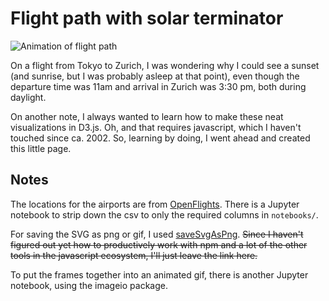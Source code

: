 # Flight path with solar terminator

![Animation of flight path](https://github.com/fthoele/flight_path_with_solar_terminator/blob/master/movie.gif)

On a flight from Tokyo to Zurich, I was wondering why I could see a sunset (and sunrise, but I was probably asleep at that point), even though the departure time was 11am and arrival in Zurich was 3:30 pm, both during daylight. 

On another note, I always wanted to learn how to make these neat visualizations in D3.js. 
Oh, and that requires javascript, which I haven't touched since ca. 2002.
So, learning by doing, I went ahead and created this little page.

## Notes

The locations for the airports are from [OpenFlights](https://openflights.org/data.html). There is a Jupyter notebook to strip down the csv to only the required columns in `notebooks/`.

For saving the SVG as png or gif, I used [saveSvgAsPng](https://github.com/exupero/saveSvgAsPng). ~~Since I haven't figured out yet how to productively work with npm and a lot of the other tools in the javascript ecosystem, I'll just leave the link here.~~

To put the frames together into an animated gif, there is another Jupyter notebook, using the imageio package.

